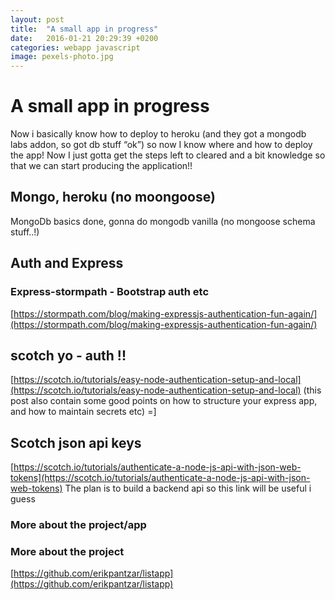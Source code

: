 ```yaml
---
layout: post
title:  "A small app in progress"
date:   2016-01-21 20:29:39 +0200
categories: webapp javascript
image: pexels-photo.jpg
---
```


# A small app in progress

Now i basically know how to deploy to heroku (and they got a mongodb labs addon, so got db stuff “ok”) so now I know where and how to deploy the app! Now I just gotta get the steps left to cleared and a bit knowledge so that we can start producing the application!!

## Mongo, heroku (no moongoose)

MongoDb basics done, gonna do mongodb vanilla (no mongoose schema stuff..!)

## Auth and Express

### Express-stormpath - Bootstrap auth etc

[https://stormpath.com/blog/making-expressjs-authentication-fun-again/](https://stormpath.com/blog/making-expressjs-authentication-fun-again/)

## scotch yo - auth !!

[https://scotch.io/tutorials/easy-node-authentication-setup-and-local](https://scotch.io/tutorials/easy-node-authentication-setup-and-local)  (this post also contain some good points on how to structure your express app, and how to maintain secrets etc) =]


## Scotch json api keys

[https://scotch.io/tutorials/authenticate-a-node-js-api-with-json-web-tokens](https://scotch.io/tutorials/authenticate-a-node-js-api-with-json-web-tokens) The plan is to build a backend api so this link will be useful i guess


<h3 id="more-about-the-project-app">More about the project/app</h3>

### More about the project
[https://github.com/erikpantzar/listapp](https://github.com/erikpantzar/listapp)
